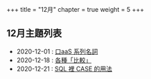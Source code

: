 +++
title = "12月"
chapter = true
weight = 5
+++

## 12月主題列表

* 2020-12-01 : [口aaS 系列名詞](/posts/2020/12/xaas)
* 2020-12-18 : [各種「比較」](/posts/2020/12/compare)
* 2020-12-21 : [SQL 裡 CASE 的用法](/posts/2020/12/sql-case)
